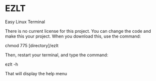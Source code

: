 # EZLT
Easy Linux Terminal

There is no current license for this project. You can change the code and make this your project.
When you download this, use the command:

chmod 775 [directory]/ezlt

Then, restart your terminal, and type the command:

ezlt -h

That will display the help menu
